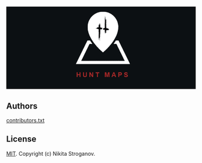 ![LOGO](public/images/media/logo-dark-text-870x390.png)

## Authors

[contributors.txt](./public/contributors.txt)

## License

[MIT](https://github.com/Findoss/Hunt-map/blob/master/LICENSE). Copyright (c) Nikita Stroganov.
